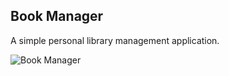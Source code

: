 ## Book Manager

A simple personal library management application.

![Book Manager](https://cdn.rawgit.com/bdTechies/cdn/ae91723d02f6e5ba222da5a62315e628ff55df3e/images/book-manager-welcome-screen.png)
